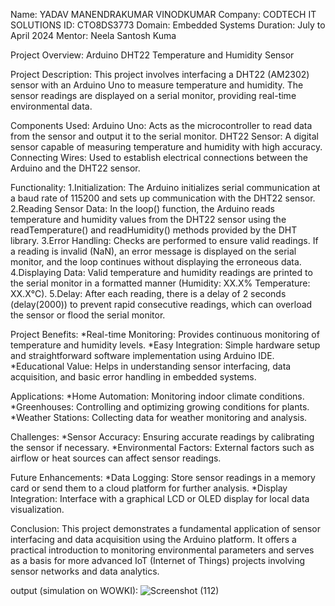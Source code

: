 Name: YADAV MANENDRAKUMAR VINODKUMAR
Company: CODTECH IT SOLUTIONS
ID: CTO8DS3773
Domain: Embedded Systems
Duration: July to April 2024
Mentor: Neela Santosh Kuma


Project Overview: Arduino DHT22 Temperature and Humidity Sensor

Project Description:
This project involves interfacing a DHT22 (AM2302) sensor with an Arduino Uno to measure temperature and humidity. The sensor readings are displayed on a serial monitor, providing real-time environmental data.

Components Used:
Arduino Uno: Acts as the microcontroller to read data from the sensor and output it to the serial monitor.
DHT22 Sensor: A digital sensor capable of measuring temperature and humidity with high accuracy.
Connecting Wires: Used to establish electrical connections between the Arduino and the DHT22 sensor.

Functionality:
1.Initialization:
The Arduino initializes serial communication at a baud rate of 115200 and sets up communication with the DHT22 sensor.
2.Reading Sensor Data:
In the loop() function, the Arduino reads temperature and humidity values from the DHT22 sensor using the readTemperature() and readHumidity() methods provided by the DHT library.
3.Error Handling:
Checks are performed to ensure valid readings. If a reading is invalid (NaN), an error message is displayed on the serial monitor, and the loop continues without displaying the erroneous data.
4.Displaying Data:
Valid temperature and humidity readings are printed to the serial monitor in a formatted manner (Humidity: XX.X% Temperature: XX.X°C).
5.Delay:
After each reading, there is a delay of 2 seconds (delay(2000)) to prevent rapid consecutive readings, which can overload the sensor or flood the serial monitor.

Project Benefits:
*Real-time Monitoring: Provides continuous monitoring of temperature and humidity levels.
*Easy Integration: Simple hardware setup and straightforward software implementation using Arduino IDE.
*Educational Value: Helps in understanding sensor interfacing, data acquisition, and basic error handling in embedded systems.

Applications:
*Home Automation: Monitoring indoor climate conditions.
*Greenhouses: Controlling and optimizing growing conditions for plants.
*Weather Stations: Collecting data for weather monitoring and analysis.

Challenges:
*Sensor Accuracy: Ensuring accurate readings by calibrating the sensor if necessary.
*Environmental Factors: External factors such as airflow or heat sources can affect sensor readings.

Future Enhancements:
*Data Logging: Store sensor readings in a memory card or send them to a cloud platform for further analysis.
*Display Integration: Interface with a graphical LCD or OLED display for local data visualization.

Conclusion:
This project demonstrates a fundamental application of sensor interfacing and data acquisition using the Arduino platform. It offers a practical introduction to monitoring environmental parameters and serves as a basis for more advanced IoT (Internet of Things) projects involving sensor networks and data analytics.

output (simulation on WOWKI):
![Screenshot (112)](https://github.com/user-attachments/assets/4911e6aa-0ec6-4e81-9a05-1eb7484e62ca)


